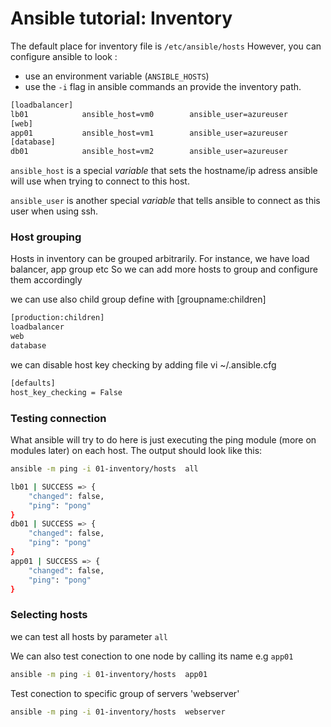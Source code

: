 
# Ansible tutorial: Inventory

The default place for inventory file is `/etc/ansible/hosts`
However, you can configure ansible to look :

 - use an environment variable (`ANSIBLE_HOSTS`)
 - use the `-i` flag in ansible commands an provide the inventory path.

```bash
[loadbalancer]
lb01            ansible_host=vm0        ansible_user=azureuser
[web]
app01           ansible_host=vm1        ansible_user=azureuser
[database]
db01            ansible_host=vm2        ansible_user=azureuser
```

`ansible_host` is a special _variable_ that sets the hostname/ip adress ansible will use when
trying to connect to this host.

`ansible_user` is another special _variable_ that tells ansible to
connect as this user when using ssh.

### Host grouping

Hosts in inventory can be grouped arbitrarily. For instance, we have load balancer, app group etc
So we can add more hosts to group and configure them accordingly

we can use also child group  define with [groupname:children]
```bash
[production:children]
loadbalancer
web
database
```

we can disable host key checking by adding file vi ~/.ansible.cfg

```bash
[defaults]
host_key_checking = False
```


### Testing connection

What ansible will try to do here is just executing the ping module (more on modules later) on each host.
The output should look like this:

```bash
ansible -m ping -i 01-inventory/hosts  all
```

```bash
lb01 | SUCCESS => {
    "changed": false,
    "ping": "pong"
}
db01 | SUCCESS => {
    "changed": false,
    "ping": "pong"
}
app01 | SUCCESS => {
    "changed": false,
    "ping": "pong"
}
```


### Selecting hosts

we can test all hosts by parameter ```all```

We can also test conection to one node by calling its name e.g ```app01```   

```bash
ansible -m ping -i 01-inventory/hosts  app01
```

Test conection to specific group of servers 'webserver'


```bash
ansible -m ping -i 01-inventory/hosts  webserver
```